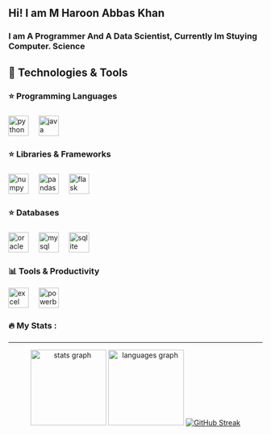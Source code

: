 <h2 align="left">Hi! I am M Haroon Abbas Khan </h2>
<h3 align="left">I am A Programmer And A  Data Scientist, Currently Im Stuying Computer. Science </h3>



###

<h2 align="left">🔰 Technologies & Tools</h2>

###

<h3 align="left">⭐ Programming Languages</h3>

###

<div align="left">
  <img src="https://cdn.jsdelivr.net/gh/devicons/devicon/icons/python/python-original.svg" height="40" alt="python logo"  />
  <img width="12" />
  <img src="https://cdn.jsdelivr.net/gh/devicons/devicon/icons/java/java-original.svg" height="40" alt="java logo"  />
  <img width="12" />
</div>

###


<h3 align="left">⭐ Libraries & Frameworks</h3>

###

<div align="left">
  <img src="https://cdn.jsdelivr.net/gh/devicons/devicon/icons/numpy/numpy-original.svg" height="40" alt="numpy logo" />
  <img width="12" />
  <img src="https://cdn.jsdelivr.net/gh/devicons/devicon/icons/pandas/pandas-original.svg" height="40" alt="pandas logo" />
  <img width="12" />
  <img src="https://cdn.jsdelivr.net/gh/devicons/devicon/icons/flask/flask-original.svg" height="40" alt="flask logo" />
</div>



<h3 align="left">⭐ Databases</h3>

###

<div align="left">
  <img src="https://cdn.jsdelivr.net/gh/devicons/devicon/icons/oracle/oracle-original.svg" height="40" alt="oracle logo"  />
  <img width="12" />
  <img src="https://cdn.jsdelivr.net/gh/devicons/devicon/icons/mysql/mysql-original.svg" height="40" alt="mysql logo"  />
  <img width="12" />
  <img src="https://cdn.jsdelivr.net/gh/devicons/devicon/icons/sqlite/sqlite-original.svg" height="40" alt="sqlite logo" />
</div>

###

<h3 align="left">📊 Tools & Productivity</h3>

<div align="left">
  <img src="https://img.icons8.com/color/48/000000/microsoft-excel-2019--v1.png" height="40" alt="excel logo" />
  <img width="12" />
   <img src="https://img.icons8.com/color/48/000000/power-bi.png" height="40" alt="powerbi logo" />
</div>


###

<h3 align="left">🔥   My Stats :</h3>



###
  <hr>
<div align="center">
  <img src="https://github-readme-stats.vercel.app/api?username=RealHaroon&hide_title=false&hide_rank=false&show_icons=true&include_all_commits=true&count_private=true&disable_animations=false&theme=dracula&locale=en&hide_border=false&order=1" height="150" alt="stats graph"  />
  <img src="https://github-readme-stats.vercel.app/api/top-langs?username=RealHaroon&locale=en&hide_title=false&layout=compact&card_width=320&langs_count=5&theme=dracula&hide_border=false&order=2" height="150" alt="languages graph"  />
<a href="https://git.io/streak-stats"><img src="https://github-readme-streak-stats.herokuapp.com?user=RealHaroon&theme=onedark&date_format=M%20j%5B%2C%20Y%5D" alt="GitHub Streak" /></a>

</div>


###
